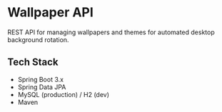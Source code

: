 # Wallpaper API

REST API for managing wallpapers and themes for automated desktop background rotation.

## Tech Stack
- Spring Boot 3.x
- Spring Data JPA
- MySQL (production) / H2 (dev)
- Maven
